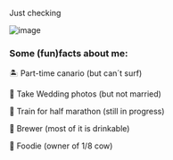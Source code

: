 Just checking

![image](https://github.com/Wandersmann731/Wandersmann731/assets/173609680/caa3ff5e-4677-478d-ab4a-0aad8a5b252d)

### Some (fun)facts about me:

🏝️ Part-time canario (but can´t surf)

💒 Take Wedding photos (but not married)

🏃 Train for half marathon (still in progress)

🍺 Brewer (most of it is drinkable)

🦐 Foodie (owner of 1/8 cow)
